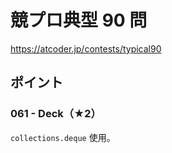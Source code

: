 # 競プロ典型 90 問

https://atcoder.jp/contests/typical90

## ポイント

### 061 - Deck（★2）

`collections.deque` 使用。
